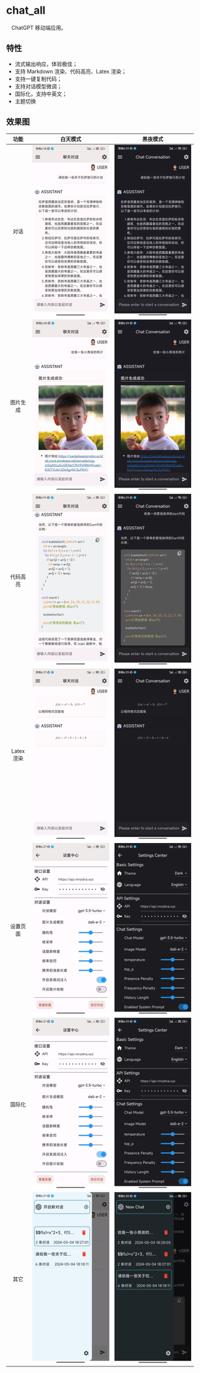 # chat_all

&emsp;ChatGPT 移动端应用。

## 特性

- 流式输出响应，体验极佳；
- 支持 Markdown 渲染、代码高亮、Latex 渲染；
- 支持一键复制代码；
- 支持对话模型微调；
- 国际化，支持中英文；
- 主题切换

## 效果图

|    功能    |              白天模式               |              黑夜模式              |
| :--------: | :---------------------------------: | :--------------------------------: |
|    对话    |   ![](doc/images/chat_light.jpg)    |   ![](doc/images/chat_dark.jpg)    |
|  图片生成  | ![](doc/images/imageChat_light.jpg) | ![](doc/images/imageChat_dark.jpg) |
|  代码高亮  | ![](doc/images/highlight_light.jpg) | ![](doc/images/highlight_dark.jpg) |
| Latex 渲染 |   ![](doc/images/latex_light.jpg)   |   ![](doc/images/latex_dark.jpg)   |
|  设置页面  |  ![](doc/images/setting_light.jpg)  |  ![](doc/images/setting_dark.jpg)  |
|   国际化   |  ![](doc/images/setting_light.jpg)  |  ![](doc/images/setting_dark.jpg)  |
|    其它    |  ![](doc/images/sidebar_light.jpg)  |  ![](doc/images/sidebar_dark.jpg)  |
